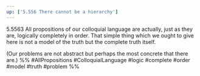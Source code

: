 ```yaml
---
up: ['5.556 There cannot be a hierarchy']
---
```

5.5563 All propositions of our colloquial language are actually, just as they are, logically completely in order. That simple thing which we ought to give here is not a model of the truth but the complete truth itself.

(Our problems are not abstract but perhaps the most concrete that there are.)
%%
#AllPropositions #ColloquialLanguage #logic #complete #order #model #truth #problem %%